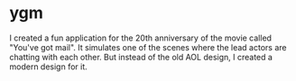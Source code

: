 # ygm

I created a fun application for the 20th anniversary of the movie called "You've got mail".
It simulates one of the scenes where the lead actors are chatting with each other. But instead of the old
AOL design, I created a modern design for it.
